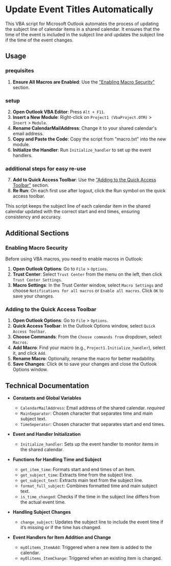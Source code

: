 # Update Event Titles Automatically

This VBA script for Microsoft Outlook automates the process of updating the subject line of calendar items in a shared calendar. It ensures that the time of the event is included in the subject line and updates the subject line if the time of the event changes.


## Usage

### prequisites
1. **Ensure All Macros are Enabled**: Use the ["Enabling Macro Security"](#enabling-macro-security) section.

### setup
2. **Open Outlook VBA Editor**: Press `Alt + F11`.
2. **Insert a New Module**: Right-click on `Project1 (VbaProject.OTM)` > `Insert` > `Module`.
3. **Rename CalendarMailAddress**: Change it to your shared calendar's email address.
4. **Copy and Paste the Code**: Copy the script from "macro.txt" into the new module.
5. **Initialize the Handler**: Run `Initialize_handler` to set up the event handlers.

### additional steps for easy re-use
7. **Add to Quick Access Toolbar**: Use the ["Adding to the Quick Access Toolbar"](#adding-to-the-quick-access-toolbar) section.
6. **Re Run**: On each first use after logout, click the Run symbol on the quick access toolbar.

This script keeps the subject line of each calendar item in the shared calendar updated with the correct start and end times, ensuring consistency and accuracy.


## Additional Sections

### Enabling Macro Security

Before using VBA macros, you need to enable macros in Outlook:

1. **Open Outlook Options**: Go to `File` > `Options`.
2. **Trust Center**: Select `Trust Center` from the menu on the left, then click `Trust Center Settings`.
3. **Macro Settings**: In the Trust Center window, select `Macro Settings` and choose `Notifications for all macros` or `Enable all macros`. Click `OK` to save your changes.

### Adding to the Quick Access Toolbar

1. **Open Outlook Options**: Go to `File` > `Options`.
2. **Quick Access Toolbar**: In the Outlook Options window, select `Quick Access Toolbar`.
3. **Choose Commands**: From the `Choose commands from` dropdown, select `Macros`.
4. **Add Macro**: Find your macro (e.g., `Project1.Initialize_handler`), select it, and click `Add`.
5. **Rename Macro**: Optionally, rename the macro for better readability.
6. **Save Changes**: Click `OK` to save your changes and close the Outlook Options window.


## Technical Documentation

- **Constants and Global Variables**
  - `CalendarMailAddress`: Email address of the shared calendar. *required*
  - `MainSeparator`: Chosen character that separates time and main subject text.
  - `TimeSeperator`: Chosen character that separates start and end times.

- **Event and Handler Initialization**
  - `Initialize_handler`: Sets up the event handler to monitor items in the shared calendar.

- **Functions for Handling Time and Subject**
  - `get_item_time`: Formats start and end times of an item.
  - `get_subject_time`: Extracts time from the subject line.
  - `get_subject_text`: Extracts main text from the subject line.
  - `format_full_subject`: Combines formatted time and main subject text.
  - `is_time_changed`: Checks if the time in the subject line differs from the actual event time.

- **Handling Subject Changes**
  - `change_subject`: Updates the subject line to include the event time if it’s missing or if the time has changed.

- **Event Handlers for Item Addition and Change**
  - `myOlitems_ItemAdd`: Triggered when a new item is added to the calendar.
  - `myOlitems_ItemChange`: Triggered when an existing item is changed.
